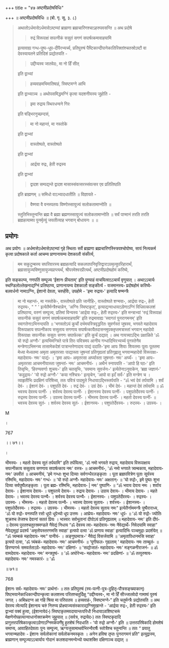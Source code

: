 +++
title = "४७ अष्टमीप्रदोषविधिः"

+++
॥ अष्टमीप्रदोषविधिः ॥ (बो. गृ. सू. ३. ८) 

> अथातोऽर्धमासेऽर्धमासेऽष्टम्यां ब्राह्मणा ब्रह्मचारिणश्चाऽहरुपवसन्ति ॥ अथ प्रदोषे 
>
>> रुद्रं विरूपाक्षं सपत्नीकं ससुतं सगणं सपार्षत्कमावाहयामि
>
> इत्यावाह्य गन्ध-पुष्प-धूप-दीपैरभ्यर्च्य, प्रतिपुरुषं पैष्टिकान्दीपानेकातिरिक्तांश्चतस्रोऽष्टौ वा देवस्यायतने प्रतिदिशं प्रद्योतयति - 
>
>> उद्दीप्यस्व जातवेदः, मा नो हिँ सीत्
>
> इति द्वाभ्यां 
>
>> हव्यवाहमभिमातिषाहं, स्विष्टमग्ने आभि
>
> इति द्वाभ्याञ्च ॥ अथोपसमिद्धमग्निं कृत्वा यदशनीयस्य जुहोति - 
>
>> इमा रुद्राय स्थिरधन्वने गिरः
>
> इति षड्भिरनुच्छन्दसं, 
>
>> मा नो महान्तं, मा नस्तोके
>
> इति द्वाभ्यां 
>
>> वास्तोष्पते, वास्तोष्पते 
>
> इति द्वाभ्यां 
>
>> आर्द्रया रुद्रः, हेती रुद्रस्य
>
> इति द्वाभ्यां 
>
>> द्वादश सम्पद्यन्ते द्वादश मासास्संवत्सरस्संवत्सर एव प्रतितिष्ठति
>
> इति ब्राह्मणम् ॥ समिधो वाऽभ्यादधातीति ॥ विज्ञायते - 
>
>> वैष्णवा वै वनस्पतयः विष्णोस्सायुज्यं सलोकतामाप्नोति ॥ 
>
> स्तुतिभिस्तुन्वन्ति ब्रह्म वै ब्रह्मा ब्रह्मणस्सायुज्यं सलोकतामाप्नोति ॥ सर्वं पाप्मानं तरति तरति ब्रह्महत्यामप पुनर्मृत्युं जयतीत्याह भगवान् बोधायनः ॥  ॥

## प्रयोगः

अथ प्रयोगः ॥ अर्धमासेऽर्धमासेऽष्टम्यां गृहे स्थिताः सर्वे ब्राह्मणा ब्रह्मचारिणस्स्त्रियश्चोपोष्य, सायं नित्यकर्म कृत्वा प्रदोषकाले कर्ता आचम्य प्राणानायम्य देशकालौ संकीर्त्य, 

> मम सकुटुम्बस्य सपरिवारस्य ब्रह्महत्यादि सकलपापनिवृत्तिद्वाराऽपमृत्युपरिहारार्थं, ब्रह्मसायुज्यविष्णुसायुज्यप्राप्त्यर्थं, श्रीपरमेश्वरप्रीत्यर्थं, अष्टमीप्रदोषहोमं करिष्ये, 

इति सङ्कल्प्य, गणपतिं सम्पूज्य ‘ईशानः प्रीयताम्' इति पुण्याहं वाचयित्वाऽऽचार्यं वृणुयात् । अथाऽऽचार्यः स्थण्डिलोल्लेखनाद्यग्निं प्रतिष्ठाप्य, प्राणानायम्य देशकालौ सङ्कीर्त्य - यजमानस्य॰ प्रदोषहोमं करिष्ये॰ बलवर्धनो नामाऽग्निः, ईशानो देवता, चरुर्हविः, उपहोमे - 'इमा रुद्राय॰' इत्यादि षण्मन्त्रैः

> मा नो महान्तं॰, मा नस्तोके॰, वास्तोष्पते प्रति जानीहि॰, वास्तोष्पते शग्मया॰, आर्द्रया रुद्रः॰, हेती रुद्रस्य॰, 
"
"
'
इत्येतैर्मन्त्रैश्चान्नेन, 'अग्निः स्विष्टकृत्', इत्याद्यन्वाधायाऽग्रेणाऽग्निं विधिवत्कलशं प्रतिष्ठाप्य, वरुणं सम्पूज्य, प्रतिमां विन्यस्य 'आर्द्रया रुद्रः॰, हेती रुद्रस्य॰' इति मन्त्राभ्यां 'रुद्रं विरूपाक्षं सपत्नीकं ससुतं सगणं सपार्षत्कमावाहयामि' इति रुद्रमावाह्य 'स्वागतं पुनरागमनम्' इति स्वागतेनाऽभिनन्दयति ॥ 'भगवतोऽयं कूर्चो दर्भमयस्त्रिवृद्धरितः सुवर्णस्तं जुषस्व, भगवते महादेवाय विरूपाक्षाय सपत्नीकाय ससुताय सगणाय सपार्षत्कायैतदासनमुपक्लृप्तमत्रास्तां भगवान् महादेवो विरूपाक्षः सपत्नीकः ससुतः सगणः सपार्फत्कः' इति कूर्चं दद्यात् । अथ गायत्र्याऽद्भिः प्रक्षाळिते 'ॐ यो रुद्रो अग्नौ॰' इत्यभिमन्त्रिते पात्रे तिरः पवित्रमप आनीय गन्धादिभिरभ्यर्च्य 
पुनस्तेनैव मन्त्रेणाऽभिमन्त्र्य तासामेकदेशं पात्रान्तरेणादाय पाद्यं ददाति-'इमा आपः शिवाः शिवतमाः पूताः पूततमा मेध्या मेध्यतमा अमृता अमृतरसाः पाद्यास्ता जुषन्तां प्रतिगृह्यतां प्रतिगृह्णातु भगवान्महादेवो विरूपाक्षः॰ महादेवाय॰ नमः' पाद्यं॰ । 'इमा आपः॰ अमृतरसा अर्घ्यास्ता जुषन्तां॰ नमः' अर्घ्यं॰ । 'इमा आपः॰ अमृतरसा आचमनीयास्ता जुषन्तां॰ नमः' आचमनीयं॰ । अथैनं स्नापयति - 'आपो हि ष्ठा॰' इति तिसृभिः, ‘हिरण्यवर्णाः शुचयः॰' इति चतसृभिः, 'पवमानः 
सुवर्जनः॰' इत्येतेनाऽनुवाकेन, ‘ब्रह्म जज्ञानं॰' ‘कदुद्राय॰' 'यो रुद्रो अग्नौ॰' 'कया नश्चित्र॰' इत्यृचेन, 'आपो वा इदँ सर्वं॰' इति मन्त्रेण च । व्याहृतीभिः प्रदक्षिणं परिषिच्य, ततः पवित्रं पादमूले निधायाऽद्भिस्तर्पयति - “ॐ भवं देवं तर्पयामि । शर्वं देवं॰ । ईशानं देवं॰ । पशुपतिं देवं॰ । रुद्रं देवं॰ । उग्रं देवं॰ । भीमं देवं॰ । महान्तं देवं तर्पयामि ॥ ॐ भवस्य देवस्य पत्नीं॰ । शर्वस्य देवस्य पत्नीं॰ । ईशानस्य देवस्य पत्नीं॰ । पशुपतेर्देवस्य पत्नीं॰ । रुद्रस्य देवस्य पत्नीं॰ । उग्रस्य देवस्य पत्नीं॰ । भीमस्य देवस्य पत्नीं॰ । महतो देवस्य पत्नीं॰ ॥ भवस्य देवस्य सुतं॰ । शर्वस्य देवस्य सुतं॰ । ईशानस्य॰ । पशुपतेर्देवस्य॰ । रुदस्य॰ । उग्रस्य॰ ।

M

।

767

।। ७१।।

।

भीमस्य॰ । महतो देवस्य सुतं तर्पयामि” इति तर्पयित्वा, 'ॐ नमो भगवते रुद्राय, महादेवाय विरूपाक्षाय सपत्नीकाय ससुताय सगणाय सपार्षत्काय नमः' वस्त्र॰ ॥ आचमनीयं॰, 'ॐ नमो भगवते त्र्यम्बकाय, महादेवाय॰ नमः' उपवीतं ॥ आचमनीयं, 'इमे गन्धाः शुभा दिव्याः सर्वगन्धैरलङ्कृताः । पूता ब्रह्मपवित्रेण पूताः सूर्यस्य रश्मिभिः, महादेवाय॰ नमः' गन्धं॰ ॥ ‘यो रुदो अग्नौ॰ महादेवाय॰ नमः' अक्षतान्॰ ॥ 'यो रुद्रो॰, इमे पुष्पाः शुभा दिव्या सर्वपुष्पैलङ्कृताः । पूता ब्रह्म॰ रश्मिभिः, महादेवाय॰ | नमः' पुष्पाणि॰ ॥ “ॐ भवाय देवाय नमः । शर्वाय देवाय॰ । ईशानाय देवाय॰ । पशुपतये देवाय॰ । रुद्राय देवाय॰ । उग्राय देवाय॰ । भीमाय देवाय॰ । महते देवाय॰ । भवस्य देवस्य पत्न्यै॰ । शर्वस्य देवस्य पत्न्यै॰ । ईशानस्य॰ । पशुपतेर्देवस्य॰ । रुद्रस्य॰ । उग्रस्य॰ । भीमस्य॰ । महतो देवस्य पत्न्यै॰ । भवस्य देवस्य सुताय॰ । शर्वस्य॰ । ईशानस्य॰ । पशुपतेर्देवस्य॰ । रुद्रस्य॰ । उग्रस्य॰ । 
भीमस्य॰ । महतो देवस्य सुताय नमः" इत्येतैर्नाममन्त्रैः पुष्पैराराध्य, 'ॐ यो रुद्रो॰ वनस्पति रसो धूपो धूपेभ्यो धूप उत्तमः । आघ्रेयः॰ महादेवाय॰ नमः' धूपं॰ ॥ 'ॐ यो रुद्रो॰ ज्योतिः शुक्रश्च तेजश्च देवानां सततं प्रियः । भास्वरः सर्वभूतानां दीपोऽयं प्रतिगृह्यताम् ॥ महादेवाय॰ नमः' इति दीपं॰ ॥ देवस्य पुरतश्चतुरस्रमण्डले नैवेद्यं निधाय “ॐ देवस्य त्वा॰ महादेवाय॰ नमः नैवेद्यार्थे॰ निवेदयामि स्वाहा” नैवेद्यमुद्रां प्रदर्श्य 'अमृतोपस्तरणमसि स्वाहा' इत्यपो दत्वा 'ॐ प्राणाय स्वाहा' इत्यादिभिः पञ्चमुद्राः प्रदर्शयेत् ॥ “ॐ त्र्यम्बकं महादेवाय॰ नमः" पानीयं॰ । अङ्गुष्ठमात्रः॰' नैवेद्यं विसर्जयामि ॥ 'अमृतापिधानमसि स्वाहा' इत्यपो दत्वा, 'ॐ त्र्यंबकं॰ महादेवाय॰ नमः' आचमनीयं॰ ॥ ‘पूगीफल॰ गृह्यताम् ' महादेवाय॰ नमः ताम्बूलं॰ ॥ हिरण्यगर्भः समवर्तताऽग्रे॰ महादेवाय॰ नमः' दक्षिणां॰ ॥ 'सद्योजातं॰ महादेवाय॰ नमः' मङ्गळनीराजनं॰ ॥ ॐ वामदेवाय॰ महादेवाय॰ नमः' मन्त्रपुष्पं॰ ॥ 'ॐ अघोरेभ्यः॰ महादेवाय॰ नमः' प्रदक्षिणां॰ ॥ 'ॐ तत्पुरुषाय॰ महादेवाय॰ नमः' नमस्कारं॰ ॥ 'ॐ

॥ ७१॥

768

ईशानः सर्व॰ महादेवाय॰ नमः' प्रार्थनां॰ ॥ ततः प्रतिपुरुषं (स्व-पत्नी-पुत्र-दुहितृ-पौत्रसङ्ख्याकान्) पिष्टमयानेकाधिकान्दीपान्कृत्वा 
कलशस्य परितश्चतुर्दिक्षु “उद्दीप्यस्व॰, मा नो हिँ सीज्जातवेदो गामश्वं पुरुषं जगत् । अबिभ्रदग्न आ गहि श्रिया मा परिपातय ॥ 
हव्यवाहं॰, स्विष्टमग्ने॰” इति चतुर्मन्त्रैः प्रद्योतयति ॥ अथ देवस्य त्वेत्यादि ईशानाय चरुं निरुप्य प्रोक्ष्याज्यसंस्काराद्यग्निमुखान्ते - 'आर्द्रया रुद्रः॰, हेती रुद्रस्य॰' इति द्वाभ्यां पक्वं हुत्वा, (ईशानायेदं॰) स्विष्टकृतमवदायान्तःपरिधौ निधायाऽवशिष्टचरूं मेक्षणेनोपहत्यान्वाधानोक्तक्रमेण जुहुयात् ॥ (सर्वत्र, रुद्रायेद॰) ततः स्विष्टकृदादि प्रागुत्तरपरिषेकात्कृत्वाऽग्रेणाऽग्निमर्कपर्णेषु हुतशेषं निदधाति - 'यो रुद्रो अग्नौ॰' इति ॥ उत्तरपरिषेकादि होमशेषं समाप्य, आवाहितदेवताः पुनः सम्पूज्य, ऋग्यजुसामाथर्वभिरन्यैरार्षैः स्तोत्रैश्च स्तुन्वन्ति ॥ ततः “ प्रयातु भगवान्महादेवः - ईशानः सर्वलोकानां सर्वलोकनमस्कृतः । अनेन हविषा 
तृप्तः पुनरागमनं प्रति" इत्युद्वास्य, ब्राह्मणान् सम्पूज्याऽऽचार्याय गोदानं कलशदानमन्येभ्यो यथाशक्ति दक्षिणाञ्च दद्यात् ॥